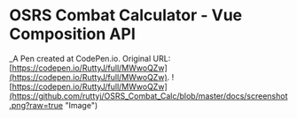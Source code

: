 # OSRS Combat Calculator - Vue Composition API
 _A Pen created at CodePen.io. Original URL: [https://codepen.io/RuttyJ/full/MWwoQZw](https://codepen.io/RuttyJ/full/MWwoQZw).
![https://codepen.io/RuttyJ/full/MWwoQZw](https://github.com/ruttyj/OSRS_Combat_Calc/blob/master/docs/screenshot.png?raw=true "Image")

